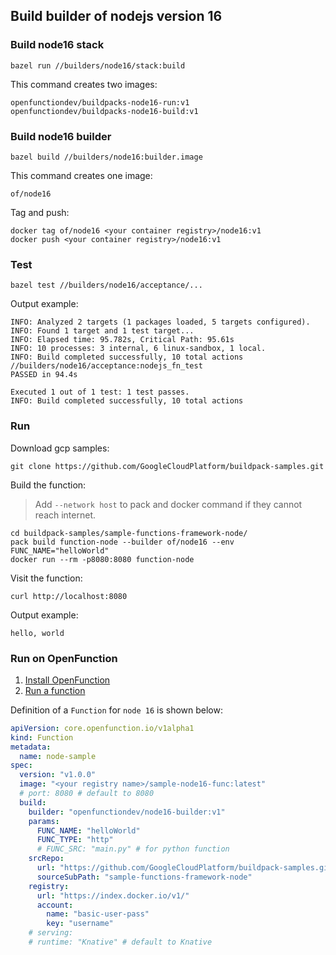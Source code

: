 ## Build builder of nodejs version 16

### Build node16 stack

```shell
bazel run //builders/node16/stack:build
```

This command creates two images:

```shell
openfunctiondev/buildpacks-node16-run:v1
openfunctiondev/buildpacks-node16-build:v1
```

### Build node16 builder

```shell
bazel build //builders/node16:builder.image
```

This command creates one image:

```shell
of/node16
```

Tag and push:

```shell
docker tag of/node16 <your container registry>/node16:v1
docker push <your container registry>/node16:v1
```

### Test

```shell
bazel test //builders/node16/acceptance/...
```

Output example:

```shell
INFO: Analyzed 2 targets (1 packages loaded, 5 targets configured).
INFO: Found 1 target and 1 test target...
INFO: Elapsed time: 95.782s, Critical Path: 95.61s
INFO: 10 processes: 3 internal, 6 linux-sandbox, 1 local.
INFO: Build completed successfully, 10 total actions
//builders/node16/acceptance:nodejs_fn_test                              PASSED in 94.4s

Executed 1 out of 1 test: 1 test passes.
INFO: Build completed successfully, 10 total actions
```

### Run

Download gcp samples:

```shell
git clone https://github.com/GoogleCloudPlatform/buildpack-samples.git
```

Build the function:

> Add `--network host` to pack and docker command if they cannot reach internet.

```shell
cd buildpack-samples/sample-functions-framework-node/
pack build function-node --builder of/node16 --env FUNC_NAME="helloWorld"
docker run --rm -p8080:8080 function-node
```

Visit the function:

```shell
curl http://localhost:8080
```

Output example:

```shell
hello, world
```

### Run on OpenFunction

1. [Install OpenFunction](https://github.com/OpenFunction/OpenFunction#quickstart)
2. [Run a function](https://github.com/OpenFunction/OpenFunction#sample-run-a-function)

Definition of a ```Function``` for ```node 16``` is shown below:

```yaml
apiVersion: core.openfunction.io/v1alpha1
kind: Function
metadata:
  name: node-sample
spec:
  version: "v1.0.0"
  image: "<your registry name>/sample-node16-func:latest"
  # port: 8080 # default to 8080
  build:
    builder: "openfunctiondev/node16-builder:v1"
    params:
      FUNC_NAME: "helloWorld"
      FUNC_TYPE: "http"
      # FUNC_SRC: "main.py" # for python function
    srcRepo:
      url: "https://github.com/GoogleCloudPlatform/buildpack-samples.git"
      sourceSubPath: "sample-functions-framework-node"
    registry:
      url: "https://index.docker.io/v1/"
      account:
        name: "basic-user-pass"
        key: "username"
    # serving:
    # runtime: "Knative" # default to Knative
```
